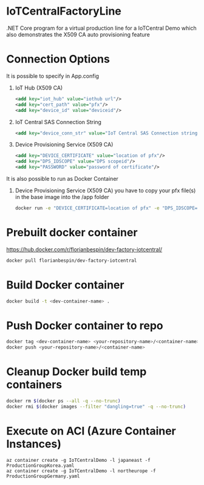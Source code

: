 # IoTCentralFactoryLine
.NET Core program for a virtual production line for a IoTCentral Demo which also demonstrates the X509 CA auto provisioning feature

# Connection Options
It is possible to specify in App.config
  1) IoT Hub (X509 CA)
        ```xml
        <add key="iot_hub" value="iothub url"/>
        <add key="cert_path" value="pfx"/>
        <add key="device_id" value="deviceid"/>
        ```
  2) IoT Central SAS Connection String
        ```xml
        <add key="device_conn_str" value="IoT Central SAS Connection string"/>
        ```
  3) Device Provisioning Service (X509 CA)
        ```xml
        <add key="DEVICE_CERTIFICATE" value="location of pfx"/>
        <add key="DPS_IDSCOPE" value="DPS scopeid"/>
        <add key="PASSWORD" value="password of certificate"/>
        ```
        
It is also possible to run as Docker Container
  1) Device Provisioning Service (X509 CA)
      you have to copy your pfx file(s) in the base image into the /app folder
      ```bash
      docker run -e "DEVICE_CERTIFICATE=location of pfx" -e "DPS_IDSCOPE=DPS scopeid" -e "PASSWORDpassword of certificate" <container-name>
      ```
# Prebuilt docker container
https://hub.docker.com/r/florianbespin/dev-factory-iotcentral/
```bash
docker pull florianbespin/dev-factory-iotcentral
```

# Build Docker container
```bash
docker build -t <dev-container-name> .
```

# Push Docker container to repo
```bash
docker tag <dev-container-name> <your-repository-name>/<container-name>
docker push <your-repository-name>/<container-name>
```

# Cleanup Docker build temp containers 
```bash
docker rm $(docker ps --all -q --no-trunc)
docker rmi $(docker images --filter "dangling=true" -q --no-trunc)
```
# Execute on ACI (Azure Container Instances)
```cli
az container create -g IoTCentralDemo -l japaneast -f ProductionGroupKorea.yaml
az container create -g IoTCentralDemo -l northeurope -f ProductionGroupGermany.yaml
```
